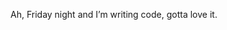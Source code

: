 <!--
id: 190865829
link: http://kevinisom.info/post/190865829/ah-friday-night-and-im-writing-code-gotta-love
slug: ah-friday-night-and-im-writing-code-gotta-love
date: Fri Sep 18 2009 20:50:29 GMT+1200 (NZST)
raw: {"blog_name":"kevinisom","id":190865829,"post_url":"http://kevinisom.info/post/190865829/ah-friday-night-and-im-writing-code-gotta-love","slug":"ah-friday-night-and-im-writing-code-gotta-love","type":"text","date":"2009-09-18 08:50:29 GMT","timestamp":1253263829,"state":"published","format":"html","reblog_key":"oFmtFYTv","tags":[],"short_url":"http://tmblr.co/Zw68YyBO66b","highlighted":[],"feed_item":"http://twitter.com/kev_nz/statuses/4074633613","from_feed_id":"650289","note_count":0,"title":null,"body":"<p>Ah, Friday night and I&#8217;m writing code, gotta love it.</p>"}
publish: 2009-09-018
tags: 
title: null
-->


Ah, Friday night and I’m writing code, gotta love it.


